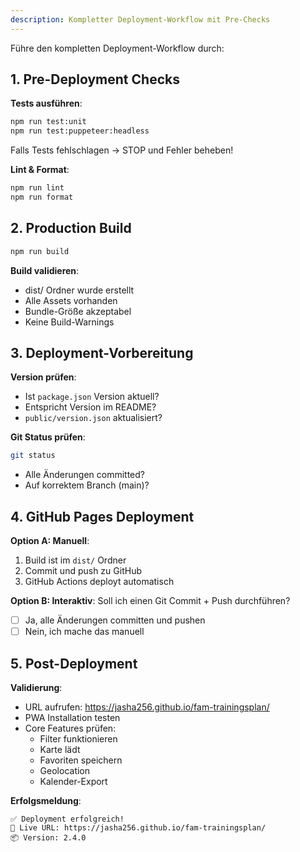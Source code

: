 ```yaml
---
description: Kompletter Deployment-Workflow mit Pre-Checks
---
```


Führe den kompletten Deployment-Workflow durch:

## 1. Pre-Deployment Checks

**Tests ausführen**:
```bash
npm run test:unit
npm run test:puppeteer:headless
```

Falls Tests fehlschlagen → STOP und Fehler beheben!

**Lint & Format**:
```bash
npm run lint
npm run format
```

## 2. Production Build

```bash
npm run build
```

**Build validieren**:
- dist/ Ordner wurde erstellt
- Alle Assets vorhanden
- Bundle-Größe akzeptabel
- Keine Build-Warnings

## 3. Deployment-Vorbereitung

**Version prüfen**:
- Ist `package.json` Version aktuell?
- Entspricht Version im README?
- `public/version.json` aktualisiert?

**Git Status prüfen**:
```bash
git status
```
- Alle Änderungen committed?
- Auf korrektem Branch (main)?

## 4. GitHub Pages Deployment

**Option A: Manuell**:
1. Build ist im `dist/` Ordner
2. Commit und push zu GitHub
3. GitHub Actions deployt automatisch

**Option B: Interaktiv**:
Soll ich einen Git Commit + Push durchführen?
- [ ] Ja, alle Änderungen committen und pushen
- [ ] Nein, ich mache das manuell

## 5. Post-Deployment

**Validierung**:
- URL aufrufen: https://jasha256.github.io/fam-trainingsplan/
- PWA Installation testen
- Core Features prüfen:
  * Filter funktionieren
  * Karte lädt
  * Favoriten speichern
  * Geolocation
  * Kalender-Export

**Erfolgsmeldung**:
```
✅ Deployment erfolgreich!
🚀 Live URL: https://jasha256.github.io/fam-trainingsplan/
📦 Version: 2.4.0
```
